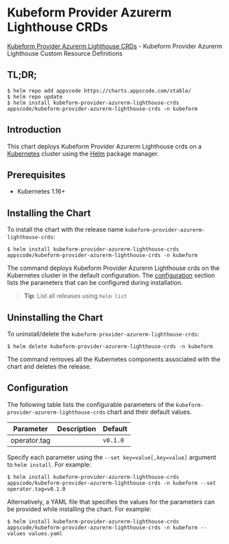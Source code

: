 # Kubeform Provider Azurerm Lighthouse CRDs

[Kubeform Provider Azurerm Lighthouse CRDs](https://github.com/kubeform) - Kubeform Provider Azurerm Lighthouse Custom Resource Definitions

## TL;DR;

```console
$ helm repo add appscode https://charts.appscode.com/stable/
$ helm repo update
$ helm install kubeform-provider-azurerm-lighthouse-crds appscode/kubeform-provider-azurerm-lighthouse-crds -n kubeform
```

## Introduction

This chart deploys Kubeform Provider Azurerm Lighthouse crds on a [Kubernetes](http://kubernetes.io) cluster using the [Helm](https://helm.sh) package manager.

## Prerequisites

- Kubernetes 1.16+

## Installing the Chart

To install the chart with the release name `kubeform-provider-azurerm-lighthouse-crds`:

```console
$ helm install kubeform-provider-azurerm-lighthouse-crds appscode/kubeform-provider-azurerm-lighthouse-crds -n kubeform
```

The command deploys Kubeform Provider Azurerm Lighthouse crds on the Kubernetes cluster in the default configuration. The [configuration](#configuration) section lists the parameters that can be configured during installation.

> **Tip**: List all releases using `helm list`

## Uninstalling the Chart

To uninstall/delete the `kubeform-provider-azurerm-lighthouse-crds`:

```console
$ helm delete kubeform-provider-azurerm-lighthouse-crds -n kubeform
```

The command removes all the Kubernetes components associated with the chart and deletes the release.

## Configuration

The following table lists the configurable parameters of the `kubeform-provider-azurerm-lighthouse-crds` chart and their default values.

|  Parameter   | Description | Default  |
|--------------|-------------|----------|
| operator.tag |             | `v0.1.0` |


Specify each parameter using the `--set key=value[,key=value]` argument to `helm install`. For example:

```console
$ helm install kubeform-provider-azurerm-lighthouse-crds appscode/kubeform-provider-azurerm-lighthouse-crds -n kubeform --set operator.tag=v0.1.0
```

Alternatively, a YAML file that specifies the values for the parameters can be provided while
installing the chart. For example:

```console
$ helm install kubeform-provider-azurerm-lighthouse-crds appscode/kubeform-provider-azurerm-lighthouse-crds -n kubeform --values values.yaml
```
